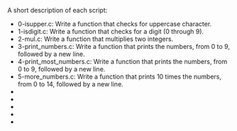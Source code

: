 A short description of each script:
+ 0-isupper.c: Write a function that checks for uppercase character.
+ 1-isdigit.c: Write a function that checks for a digit (0 through 9).
+ 2-mul.c: Write a function that multiplies two integers.
+ 3-print_numbers.c: Write a function that prints the numbers, from 0 to 9, followed by a new line.
+ 4-print_most_numbers.c: Write a function that prints the numbers, from 0 to 9, followed by a new line.
+ 5-more_numbers.c: Write a function that prints 10 times the numbers, from 0 to 14, followed by a new line.
+
+
+
+
+
